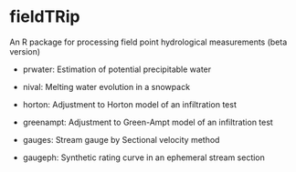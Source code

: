 # fieldTRip
An R package for processing field point hydrological measurements
(beta version)

- prwater: Estimation of potential precipitable water

- nival: Melting water evolution in a snowpack

- horton: Adjustment to Horton model of an infiltration test

- greenampt: Adjustment to Green-Ampt model of an infiltration test

- gauges: Stream gauge by Sectional velocity method

- gaugeph: Synthetic rating curve in an ephemeral stream section
